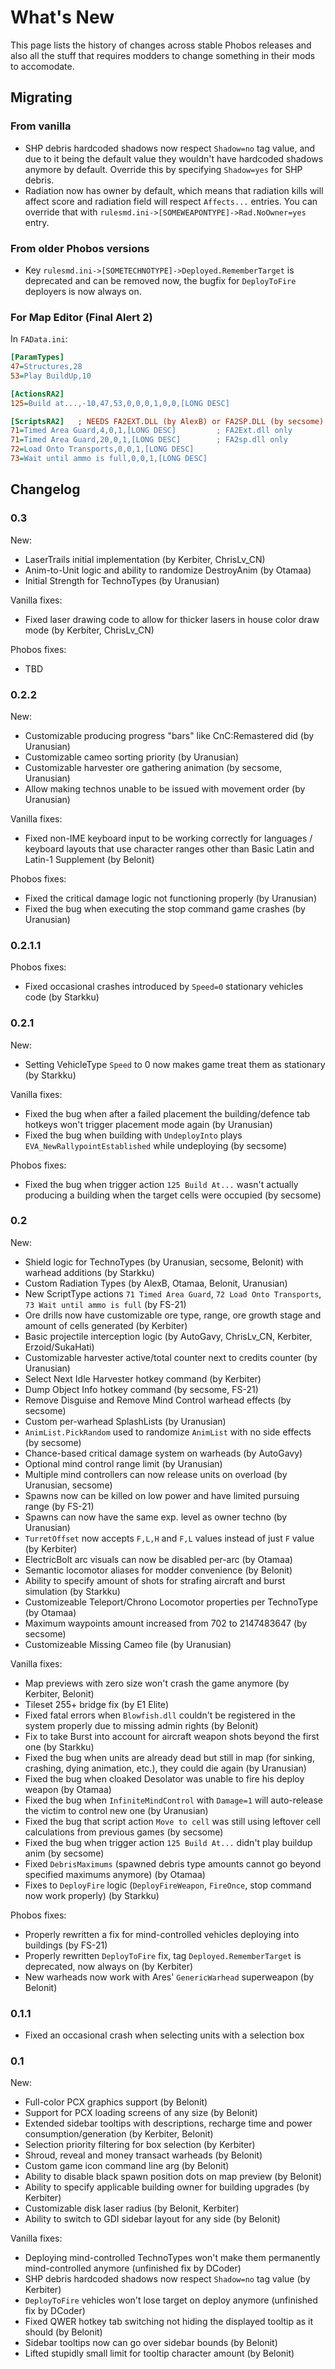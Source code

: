# What's New

This page lists the history of changes across stable Phobos releases and also all the stuff that requires modders to change something in their mods to accomodate.

## Migrating

### From vanilla

- SHP debris hardcoded shadows now respect `Shadow=no` tag value, and due to it being the default value they wouldn't have hardcoded shadows anymore by default. Override this by specifying `Shadow=yes` for SHP debris.
- Radiation now has owner by default, which means that radiation kills will affect score and radiation field will respect `Affects...` entries. You can override that with `rulesmd.ini->[SOMEWEAPONTYPE]->Rad.NoOwner=yes` entry.

### From older Phobos versions

- Key `rulesmd.ini->[SOMETECHNOTYPE]->Deployed.RememberTarget` is deprecated and can be removed now, the bugfix for `DeployToFire` deployers is now always on.

### For Map Editor (Final Alert 2)

In `FAData.ini`:
```ini
[ParamTypes]
47=Structures,28
53=Play BuildUp,10

[ActionsRA2]
125=Build at...,-10,47,53,0,0,0,1,0,0,[LONG DESC]

[ScriptsRA2]   ; NEEDS FA2EXT.DLL (by AlexB) or FA2SP.DLL (by secsome)
71=Timed Area Guard,4,0,1,[LONG DESC]         ; FA2Ext.dll only
71=Timed Area Guard,20,0,1,[LONG DESC]        ; FA2sp.dll only
72=Load Onto Transports,0,0,1,[LONG DESC]
73=Wait until ammo is full,0,0,1,[LONG DESC]
```

## Changelog

### 0.3

New:
- LaserTrails initial implementation (by Kerbiter, ChrisLv_CN)
- Anim-to-Unit logic and ability to randomize DestroyAnim (by Otamaa)
- Initial Strength for TechnoTypes (by Uranusian)

Vanilla fixes:
- Fixed laser drawing code to allow for thicker lasers in house color draw mode (by Kerbiter, ChrisLv_CN)

Phobos fixes:
- TBD

### 0.2.2

New:
- Customizable producing progress "bars" like CnC:Remastered did (by Uranusian)
- Customizable cameo sorting priority (by Uranusian)
- Customizable harvester ore gathering animation (by secsome, Uranusian)
- Allow making technos unable to be issued with movement order (by Uranusian)

Vanilla fixes:
- Fixed non-IME keyboard input to be working correctly for languages / keyboard layouts that use character ranges other than Basic Latin and Latin-1 Supplement (by Belonit)

Phobos fixes:
- Fixed the critical damage logic not functioning properly (by Uranusian)
- Fixed the bug when executing the stop command game crashes (by Uranusian)

### 0.2.1.1

Phobos fixes:
- Fixed occasional crashes introduced by `Speed=0` stationary vehicles code (by Starkku)

### 0.2.1

New:
- Setting VehicleType `Speed` to 0 now makes game treat them as stationary (by Starkku)

Vanilla fixes:
- Fixed the bug when after a failed placement the building/defence tab hotkeys won't trigger placement mode again (by Uranusian)
- Fixed the bug when building with `UndeployInto` plays `EVA_NewRallypointEstablished` while undeploying (by secsome)

Phobos fixes:
- Fixed the bug when trigger action `125 Build At...` wasn't actually producing a building when the target cells were occupied (by secsome)

### 0.2

New:
- Shield logic for TechnoTypes (by Uranusian, secsome, Belonit) with warhead additions (by Starkku)
- Custom Radiation Types (by AlexB, Otamaa, Belonit, Uranusian)
- New ScriptType actions `71 Timed Area Guard`, `72 Load Onto Transports`, `73 Wait until ammo is full` (by FS-21)
- Ore drills now have customizable ore type, range, ore growth stage and amount of cells generated (by Kerbiter)
- Basic projectile interception logic (by AutoGavy, ChrisLv_CN, Kerbiter, Erzoid/SukaHati)
- Customizable harvester active/total counter next to credits counter (by Uranusian)
- Select Next Idle Harvester hotkey command (by Kerbiter)
- Dump Object Info hotkey command (by secsome, FS-21)
- Remove Disguise and Remove Mind Control warhead effects (by secsome)
- Custom per-warhead SplashLists (by Uranusian)
- `AnimList.PickRandom` used to randomize `AnimList` with no side effects (by secsome)
- Chance-based critical damage system on warheads (by AutoGavy)
- Optional mind control range limit (by Uranusian)
- Multiple mind controllers can now release units on overload (by Uranusian, secsome)
- Spawns now can be killed on low power and have limited pursuing range (by FS-21)
- Spawns can now have the same exp. level as owner techno (by Uranusian)
- `TurretOffset` now accepts `F,L,H` and `F,L` values instead of just `F` value (by Kerbiter)
- ElectricBolt arc visuals can now be disabled per-arc (by Otamaa)
- Semantic locomotor aliases for modder convenience (by Belonit)
- Ability to specify amount of shots for strafing aircraft and burst simulation (by Starkku)
- Customizeable Teleport/Chrono Locomotor properties per TechnoType (by Otamaa)
- Maximum waypoints amount increased from 702 to 2147483647 (by secsome)
- Customizeable Missing Cameo file (by Uranusian)

Vanilla fixes:
- Map previews with zero size won't crash the game anymore (by Kerbiter, Belonit)
- Tileset 255+ bridge fix (by E1 Elite)
- Fixed fatal errors when `Blowfish.dll` couldn't be registered in the system properly due to missing admin rights (by Belonit)
- Fix to take Burst into account for aircraft weapon shots beyond the first one (by Starkku)
- Fixed the bug when units are already dead but still in map (for sinking, crashing, dying animation, etc.), they could die again (by Uranusian)
- Fixed the bug when cloaked Desolator was unable to fire his deploy weapon (by Otamaa)
- Fixed the bug when `InfiniteMindControl` with `Damage=1` will auto-release the victim to control new one (by Uranusian)
- Fixed the bug that script action `Move to cell` was still using leftover cell calculations from previous games (by secsome)
- Fixed the bug when trigger action `125 Build At...` didn't play buildup anim (by secsome)
- Fixed `DebrisMaximums` (spawned debris type amounts cannot go beyond specified maximums anymore) (by Otamaa)
- Fixes to `DeployFire` logic (`DeployFireWeapon`, `FireOnce`, stop command now work properly) (by Starkku)

Phobos fixes:
- Properly rewritten a fix for mind-controlled vehicles deploying into buildings (by FS-21)
- Properly rewritten `DeployToFire` fix, tag `Deployed.RememberTarget` is deprecated, now always on (by Kerbiter)
- New warheads now work with Ares' `GenericWarhead` superweapon (by Belonit)

### 0.1.1

- Fixed an occasional crash when selecting units with a selection box

### 0.1

New:
- Full-color PCX graphics support (by Belonit)
- Support for PCX loading screens of any size (by Belonit)
- Extended sidebar tooltips with descriptions, recharge time and power consumption/generation (by Kerbiter, Belonit)
- Selection priority filtering for box selection (by Kerbiter)
- Shroud, reveal and money transact warheads (by Belonit)
- Custom game icon command line arg (by Belonit)
- Ability to disable black spawn position dots on map preview (by Belonit)
- Ability to specify applicable building owner for building upgrades (by Kerbiter)
- Customizable disk laser radius (by Belonit, Kerbiter)
- Ability to switch to GDI sidebar layout for any side (by Belonit)

Vanilla fixes:
- Deploying mind-controlled TechnoTypes won't make them permanently mind-controlled anymore (unfinished fix by DCoder)
- SHP debris hardcoded shadows now respect `Shadow=no` tag value (by Kerbiter)
- `DeployToFire` vehicles won't lose target on deploy anymore (unfinished fix by DCoder)
- Fixed QWER hotkey tab switching not hiding the displayed tooltip as it should (by Belonit)
- Sidebar tooltips now can go over sidebar bounds (by Belonit)
- Lifted stupidly small limit for tooltip character amount (by Belonit)
